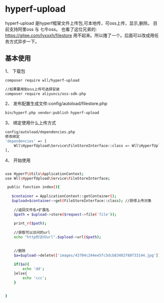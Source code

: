 # hyperf-upload
hyperf-upload 是hyperf框架文件上传包,可本地传，可oss上传，显示,删除。 目前支持阿里oss 与 七牛oss。 也看了这位兄弟的: https://gitee.com/lyxxxh/filestore 用不起来。所以撸了一个。后面可以改成用任务方式异步一下。

## 基本使用

1、 下载包
```bash
composer require wll/hyperf-upload

//如果要用到oss上传可选择安装
composer require aliyuncs/oss-sdk-php

```

2、 发布配置生成文件:config/autoload/filestore.php
```bash
bin/hyperf.php vendor:publish hyperf-upload
```

3、 绑定使用什么上传方式 
```bash
config/autoload/dependencies.php
修改绑定
'dependencies' => [
	Wll\HyperfUpload\Service\FileStoreInterface::class => Wll\HyperfUpload\Service\AliyunFileStoreService::class,//阿里oss 
],
```

4、 开始使用 
```bash

use Hyperf\Utils\ApplicationContext;
use Wll\HyperfUpload\Service\FileStoreInterface;

 public function index(){	
 
   $container = ApplicationContext::getContainer();
   $upload=$container->get(FileStoreInterface::class); //获得上传对象
   
	//返回文件名+扩展名
	$path = $upload->store($request->file('file'));
	
	print_r($path);
	
	//获取可以访问的url
	echo "http的访问url".$upload->url($path);  
	
	
	//删除 
	$a=$upload->delete(['images/43704c244ee5fc5dcb83402f88f33144.jpg']);
	
	if($a){
		echo 'dd';
	}else{
		echo 'ccc';
	}			
   
   	
}

```
